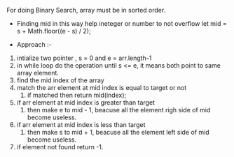 For doing Binary Search, array must be in sorted order.

- Finding mid in this way help ineteger or number to not overflow
  let mid = s + Math.floor((e - s) / 2);

* Approach :-

1. intialize two pointer , s = 0 and e = arr.length-1
2. in while loop do the operation until s <= e, it means both point to same array element.
3. find the mid index of the array
4. match the arr element at mid index is equal to target or not
   1. if matched then return mid(index);
5. if arr element at mid index is greater than target
   1. then make e to mid - 1, beacuse all the element righ side of mid become useless.
6. if arr element at mid index is less than target
   1. then make s to mid + 1, beacuse all the element left side of mid become useless.
7. if element not found return -1.
